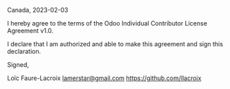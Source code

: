 Canada, 2023-02-03

I hereby agree to the terms of the Odoo Individual Contributor License
Agreement v1.0.

I declare that I am authorized and able to make this agreement and sign this
declaration.

Signed,

Loïc Faure-Lacroix lamerstar@gmail.com https://github.com/llacroix
